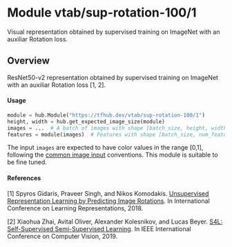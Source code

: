# Module vtab/&zwnj;sup-rotation-100/1
Visual representation obtained by supervised training on ImageNet with an
auxiliar Rotation loss.

<!-- asset-path: https://storage.googleapis.com/vtab/sup-rotation-100/1.tar.gz -->
<!-- dataset: imagenet-ilsvrc-2012-cls -->
<!-- module-type: image-feature-vector -->
<!-- network-architecture: resnet50-v2 -->
<!-- fine-tunable: true -->
<!-- format: hub -->


## Overview
ResNet50-v2 representation obtained by supervised training on ImageNet with
an auxiliar Rotation loss [1, 2].

#### Usage

```python
module = hub.Module("https://tfhub.dev/vtab/sup-rotation-100/1")
height, width = hub.get_expected_image_size(module)
images = ...  # A batch of images with shape [batch_size, height, width, 3].
features = module(images)  # Features with shape [batch_size, num_features].
```

The input `images` are expected to have color values in the range [0,1], following
the [common image input](https://www.tensorflow.org/hub/common_signatures/images#input) conventions.
This module is suitable to be fine tuned.

#### References
[1] Spyros Gidaris, Praveer Singh, and Nikos Komodakis.
[Unsupervised Representation Learning by Predicting Image Rotations](https://openreview.net/forum?id=S1v4N2l0-).
In International Conference on Learning Representations, 2018.

[2] Xiaohua Zhai, Avital Oliver, Alexander Kolesnikov, and Lucas Beyer.
[S4L: Self-Supervised Semi-Supervised Learning](https://arxiv.org/pdf/1905.03670.pdf).
In IEEE International Conference on Computer Vision, 2019.
